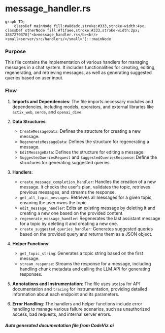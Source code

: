 # message_handler.rs

```mermaid
graph TD;
    classDef mainNode fill:#a8dadc,stroke:#333,stroke-width:4px;
classDef otherNode fill:#f1faee,stroke:#333,stroke-width:2px;
3887270378["<b>message_handler.rs</b><br/><small>server/src/handlers/</small>"]:::mainNode

```
### Purpose
This file contains the implementation of various handlers for managing messages in a chat system. It includes functionalities for creating, editing, regenerating, and retrieving messages, as well as generating suggested queries based on user input.

### Flow
1. **Imports and Dependencies**: The file imports necessary modules and dependencies, including models, operators, and external libraries like `actix_web`, `serde`, and `openai_dive`.

2. **Data Structures**:
   - `CreateMessageData`: Defines the structure for creating a new message.
   - `RegenerateMessageData`: Defines the structure for regenerating a message.
   - `EditMessageData`: Defines the structure for editing a message.
   - `SuggestedQueriesRequest` and `SuggestedQueriesResponse`: Define the structures for generating suggested queries.

3. **Handlers**:
   - `create_message_completion_handler`: Handles the creation of a new message. It checks the user's plan, validates the topic, retrieves previous messages, and streams the response.
   - `get_all_topic_messages`: Retrieves all messages for a given topic, ensuring the user owns the topic.
   - `edit_message_handler`: Edits an existing message by deleting it and creating a new one based on the provided content.
   - `regenerate_message_handler`: Regenerates the last assistant message for a topic by deleting it and creating a new one.
   - `create_suggested_queries_handler`: Generates suggested queries based on the provided query and returns them as a JSON object.

4. **Helper Functions**:
   - `get_topic_string`: Generates a topic string based on the first message.
   - `stream_response`: Streams the response for a message, including handling chunk metadata and calling the LLM API for generating responses.

5. **Annotations and Instrumentation**: The file uses `utoipa` for API documentation and `tracing` for instrumentation, providing detailed information about each endpoint and its parameters.

6. **Error Handling**: The handlers and helper functions include error handling to manage various failure scenarios, such as unauthorized access, bad requests, and internal server errors.

##### Auto generated documentation file from CodeViz.ai

